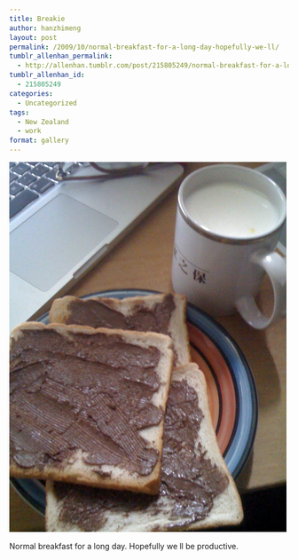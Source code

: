 ```yaml
---
title: Breakie
author: hanzhimeng
layout: post
permalink: /2009/10/normal-breakfast-for-a-long-day-hopefully-we-ll/
tumblr_allenhan_permalink:
  - http://allenhan.tumblr.com/post/215805249/normal-breakfast-for-a-long-day-hopefully-we-ll
tumblr_allenhan_id:
  - 215805249
categories:
  - Uncategorized
tags:
  - New Zealand
  - work
format: gallery
---
```

[<img class="alignnone size-full wp-image-464" alt="tumblr_krol6uUOqm1qzkacto1_" src="/images/uploads/2013/03/tumblr_krol6uUOqm1qzkacto1_.jpg" width="500" height="667" />][1]

Normal breakfast for a long day. Hopefully we ll be productive.

 [1]: /images/uploads/2013/03/tumblr_krol6uUOqm1qzkacto1_.jpg
